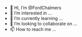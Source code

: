 - 👋 Hi, I’m @FordChalmers
- 👀 I’m interested in ...
- 🌱 I’m currently learning ...
- 💞️ I’m looking to collaborate on ...
- 📫 How to reach me ...

<!---
FordChalmers/FordChalmers is a ✨ special ✨ repository because its `README.md` (this file) appears on your GitHub profile.
You can click the Preview link to take a look at your changes.
--->
